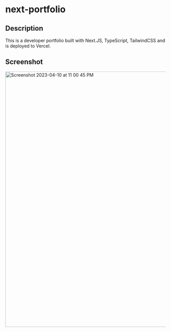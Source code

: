 # next-portfolio

## Description
This is a developer portfolio built with Next.JS, TypeScript, TailwindCSS and is deployed to Vercel.

## Screenshot
<img width="800" alt="Screenshot 2023-04-10 at 11 00 45 PM" src="https://user-images.githubusercontent.com/67513942/231053435-49aebabb-6e27-41b9-aca1-8d779a4d7555.png">



